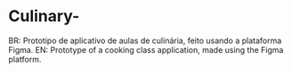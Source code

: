 # Culinary-
BR: Prototipo de aplicativo de aulas de culinária, feito usando a plataforma Figma.
EN: Prototype of a cooking class application, made using the Figma platform.
